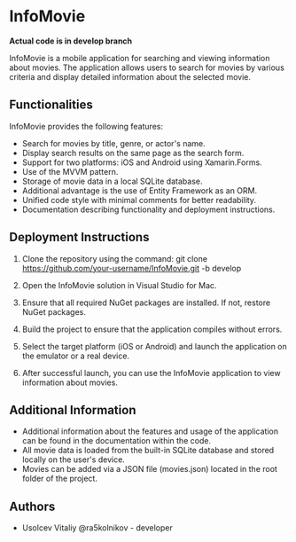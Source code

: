 # InfoMovie

**Actual code is in develop branch**

InfoMovie is a mobile application for searching and viewing information about movies. The application allows users to search for movies by various criteria and display detailed information about the selected movie.

## Functionalities

InfoMovie provides the following features:

- Search for movies by title, genre, or actor's name.
- Display search results on the same page as the search form.
- Support for two platforms: iOS and Android using Xamarin.Forms.
- Use of the MVVM pattern.
- Storage of movie data in a local SQLite database.
- Additional advantage is the use of Entity Framework as an ORM.
- Unified code style with minimal comments for better readability.
- Documentation describing functionality and deployment instructions.

## Deployment Instructions

1. Clone the repository using the command:
   git clone https://github.com/your-username/InfoMovie.git -b develop

2. Open the InfoMovie solution in Visual Studio for Mac.

3. Ensure that all required NuGet packages are installed. If not, restore NuGet packages.

4. Build the project to ensure that the application compiles without errors.

5. Select the target platform (iOS or Android) and launch the application on the emulator or a real device.

6. After successful launch, you can use the InfoMovie application to view information about movies.

## Additional Information

- Additional information about the features and usage of the application can be found in the documentation within the code.
- All movie data is loaded from the built-in SQLite database and stored locally on the user's device.
- Movies can be added via a JSON file (movies.json) located in the root folder of the project.

## Authors

- Usolcev Vitaliy @ra5kolnikov - developer

